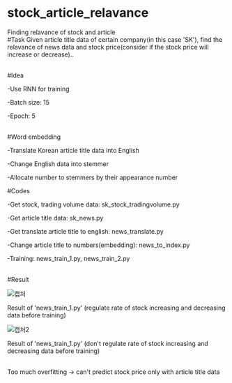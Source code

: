 # stock_article_relavance
Finding relavance of stock and article
<br>
#Task
Given article title data of certain company(in this case 'SK'), find the relavance of news data and stock price(consider if the stock price will increase or decrease)..

<br>
#Idea

-Use RNN for training

-Batch size: 15

-Epoch: 5

<br>
#Word embedding

-Translate Korean article title data into English

-Change English data into stemmer

-Allocate number to stemmers by their appearance number


#Codes

-Get stock, trading volume data: sk_stock_tradingvolume.py

-Get article title data: sk_news.py

-Get translate article title to english: news_translate.py

-Change article title to numbers(embedding): news_to_index.py

-Training: news_train_1.py, news_train_2.py

<br>
#Result

![캡처](https://github.com/baesh/stock_article_relavance/assets/18441461/0d79c51b-718f-46cb-84ee-03c3764a066d)

Result of 'news_train_1.py' (regulate rate of stock increasing and decreasing data before training)

![캡처2](https://github.com/baesh/stock_article_relavance/assets/18441461/36a38fd6-616a-427a-a00e-41df67defd3b)

Result of 'news_train_1.py' (don't regulate rate of stock increasing and decreasing data before training)

<br>
Too much overfitting -> can't predict stock price only with article title data
